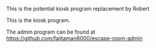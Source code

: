 This is the potential kiosk program replacement by Robert

This is the kiosk program.

The admin program can be found at https://github.com/fajitaman6000/escape-room-admin
